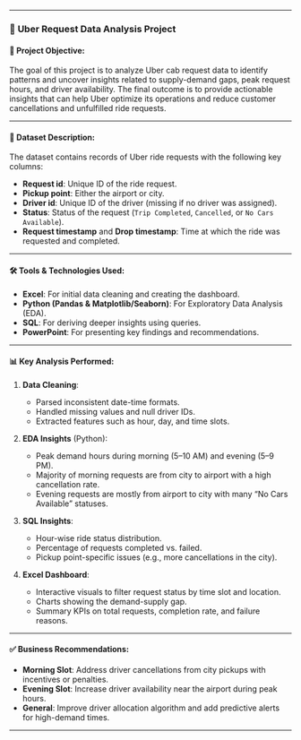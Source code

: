 
---

### 🚖 **Uber Request Data Analysis Project**

#### 📌 **Project Objective:**

The goal of this project is to analyze Uber cab request data to identify patterns and uncover insights related to supply-demand gaps, peak request hours, and driver availability. The final outcome is to provide actionable insights that can help Uber optimize its operations and reduce customer cancellations and unfulfilled ride requests.

---

#### 📂 **Dataset Description:**

The dataset contains records of Uber ride requests with the following key columns:

* **Request id**: Unique ID of the ride request.
* **Pickup point**: Either the airport or city.
* **Driver id**: Unique ID of the driver (missing if no driver was assigned).
* **Status**: Status of the request (`Trip Completed`, `Cancelled`, or `No Cars Available`).
* **Request timestamp** and **Drop timestamp**: Time at which the ride was requested and completed.

---

#### 🛠️ **Tools & Technologies Used:**

* **Excel**: For initial data cleaning and creating the dashboard.
* **Python (Pandas & Matplotlib/Seaborn)**: For Exploratory Data Analysis (EDA).
* **SQL**: For deriving deeper insights using queries.
* **PowerPoint**: For presenting key findings and recommendations.

---

#### 📊 **Key Analysis Performed:**

1. **Data Cleaning**:

   * Parsed inconsistent date-time formats.
   * Handled missing values and null driver IDs.
   * Extracted features such as hour, day, and time slots.

2. **EDA Insights** (Python):

   * Peak demand hours during morning (5–10 AM) and evening (5–9 PM).
   * Majority of morning requests are from city to airport with a high cancellation rate.
   * Evening requests are mostly from airport to city with many “No Cars Available” statuses.

3. **SQL Insights**:

   * Hour-wise ride status distribution.
   * Percentage of requests completed vs. failed.
   * Pickup point-specific issues (e.g., more cancellations in the city).

4. **Excel Dashboard**:

   * Interactive visuals to filter request status by time slot and location.
   * Charts showing the demand-supply gap.
   * Summary KPIs on total requests, completion rate, and failure reasons.

---

#### ✅ **Business Recommendations:**

* **Morning Slot**: Address driver cancellations from city pickups with incentives or penalties.
* **Evening Slot**: Increase driver availability near the airport during peak hours.
* **General**: Improve driver allocation algorithm and add predictive alerts for high-demand times.

---
